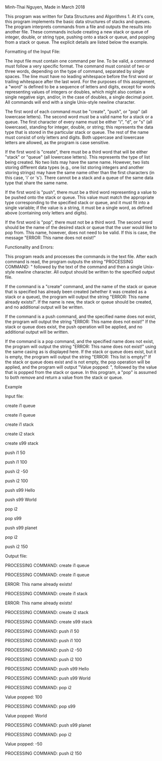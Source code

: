 Minh-Thai Nguyen,
Made in March 2018

  This program was written for Data Structures and Algorithms 1. At it's core, this program implements the basic data structures of stacks and queues. The program interprets commands from a file and outputs the results into another file. These commands include creating a new stack or queue of integer, double, or string type, pushing onto a stack or queue, and popping from a stack or queue. The explicit details are listed below the example.

Formatting of the Input File:
  
  The input file must contain one command per line. To be valid, a command must follow a very specific format. The command must consist of two or three words, depending on the type of command, separated by single spaces. The line must have no leading whitespace before the first word or trailing whitespace after the last word. For the purposes of this assignment, a "word" is defined to be a sequence of letters and digits, except for words representing values of integers or doubles, which might also contain a single negative sign, and/or, in the case of doubles, a single decimal point. All commands will end with a single Unix-style newline character.

  The first word of each command must be "create", "push", or "pop" (all lowercase letters). The second word must be a valid name for a stack or a queue. The first character of every name must be either "i", "d", or "s" (all lowercase), standing for integer, double, or string; this represents the data type that is stored in the particular stack or queue. The rest of the name must consist of only letters and digits. Both uppercase and lowercase letters are allowed, as the program is case sensitive.
  
  If the first word is "create", there must be a third word that will be either "stack" or "queue" (all lowercase letters). This represents the type of list being created. No two lists may have the same name. However, two lists storing different data types (e.g., one list storing integers and another storing strings) may have the same name other than the first characters (in this case, 'i' or 's'). There cannot be a stack and a queue of the same data type that share the same name.

  If the first word is "push", there must be a third word representing a value to be pushed onto the stack or queue. This value must match the appropriate type corresponding to the specified stack or queue, and it must fit into a single variable; if the value is a string, it must be a single word, as defined above (containing only letters and digits).
  
  If the first word is "pop", there must not be a third word. The second word should be the name of the desired stack or queue that the user would like to pop from. This name, however, does not need to be valid. If this is case, the message "ERROR: This name does not exist!"
  
Functionality and Errors:

  This program reads and processes the commands in the text file. After each command is read, the program outputs the string "PROCESSING COMMAND: " followed by the text of the command and then a single Unix-style newline character. All output should be written to the specified output file.

  If the command is a "create" command, and the name of the stack or queue that is specified has already been created (whether it was created as a stack or a queue), the program will output the string "ERROR: This name already exists!". If the name is new, the stack or queue should be created, and no additional output will be written.
  
  If the command is a push command, and the specified name does not exist, the program will output the string "ERROR: This name does not exist!" If the stack or queue does exist, the push operation will be applied, and no additional output will be written.
  
  If the command is a pop command, and the specified name does not exist, the program will output the string "ERROR: This name does not exist!" using the same casing as is displayed here. If the stack or queue does exist, but it is empty, the program will output the string "ERROR: This list is empty!" If the stack or queue does exist and is not empty, the pop operation will be applied, and the program will output "Value popped: ", followed by the value that is popped from the stack or queue.  In this program, a "pop" is assumed to both remove and return a value from the stack or queue.
  

Example


Input file:

create i1 queue

create i1 queue

create i1 stack

create i2 stack

create s99 stack

push i1 50

push i1 100

push i2 -50

push i2 100

push s99 Hello

push s99 World

pop i2

pop s99

push s99 planet

pop i2

push i2 150



Output file:

PROCESSING COMMAND: create i1 queue

PROCESSING COMMAND: create i1 queue

ERROR: This name already exists!

PROCESSING COMMAND: create i1 stack

ERROR: This name already exists!

PROCESSING COMMAND: create i2 stack

PROCESSING COMMAND: create s99 stack

PROCESSING COMMAND: push i1 50

PROCESSING COMMAND: push i1 100

PROCESSING COMMAND: push i2 -50

PROCESSING COMMAND: push i2 100

PROCESSING COMMAND: push s99 Hello

PROCESSING COMMAND: push s99 World

PROCESSING COMMAND: pop i2

Value popped: 100

PROCESSING COMMAND: pop s99

Value popped: World

PROCESSING COMMAND: push s99 planet

PROCESSING COMMAND: pop i2

Value popped: -50

PROCESSING COMMAND: push i2 150




  

  
  
  
  
